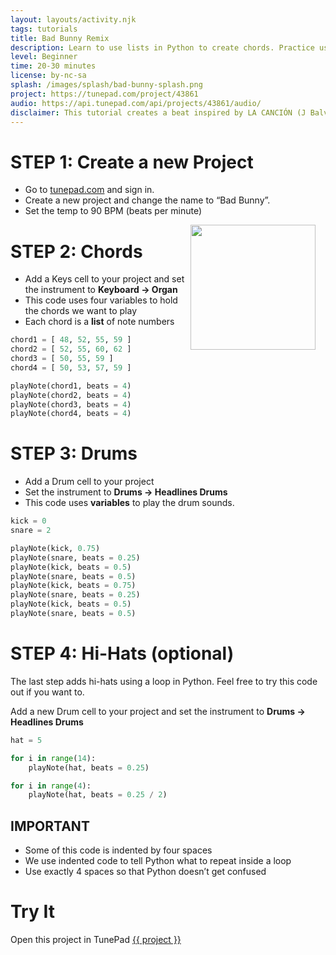 ```yaml
---
layout: layouts/activity.njk
tags: tutorials
title: Bad Bunny Remix
description: Learn to use lists in Python to create chords. Practice using chords together to make progressions.
level: Beginner
time: 20-30 minutes
license: by-nc-sa
splash: /images/splash/bad-bunny-splash.png
project: https://tunepad.com/project/43861
audio: https://api.tunepad.com/api/projects/43861/audio/
disclaimer: This tutorial creates a beat inspired by LA CANCIÓN (J Balvin and Bad Bunny). For educational purposes only.
---
```


# STEP 1: Create a new Project
* Go to [tunepad.com](https://tunepad.com) and sign in. 
* Create a new project and change the name to “Bad Bunny”.
* Set the temp to 90 BPM (beats per minute)

<img src="/images/keys.png" width="200px" style="float: right; margin-right: 1rem;">

# STEP 2: Chords
* Add a Keys cell to your project and set the instrument to **Keyboard → Organ**
* This code uses four variables to hold the chords we want to play
* Each chord is a **list** of note numbers
```python
chord1 = [ 48, 52, 55, 59 ]
chord2 = [ 52, 55, 60, 62 ]
chord3 = [ 50, 55, 59 ]
chord4 = [ 50, 53, 57, 59 ]

playNote(chord1, beats = 4)
playNote(chord2, beats = 4)
playNote(chord3, beats = 4)
playNote(chord4, beats = 4)
```

# STEP 3: Drums
* Add a Drum cell to your project 
* Set the instrument to **Drums → Headlines Drums**
* This code uses **variables** to play the drum sounds. 
```python
kick = 0
snare = 2

playNote(kick, 0.75)
playNote(snare, beats = 0.25)
playNote(kick, beats = 0.5)
playNote(snare, beats = 0.5)
playNote(kick, beats = 0.75)
playNote(snare, beats = 0.25)
playNote(kick, beats = 0.5)
playNote(snare, beats = 0.5)
```

# STEP 4: Hi-Hats (optional)
The last step adds hi-hats using a loop in Python. Feel free to try this code out if you want to.

Add a new Drum cell to your project and set the instrument to **Drums → Headlines Drums**
```python
hat = 5

for i in range(14):
    playNote(hat, beats = 0.25)

for i in range(4):
    playNote(hat, beats = 0.25 / 2)
```

## IMPORTANT 
* Some of this code is indented by four spaces
* We use indented code to tell Python what to repeat inside a loop
* Use exactly 4 spaces so that Python doesn’t get confused

# Try It
Open this project in TunePad <a href="{{project}}" target="_blank">{{ project }}</a>

